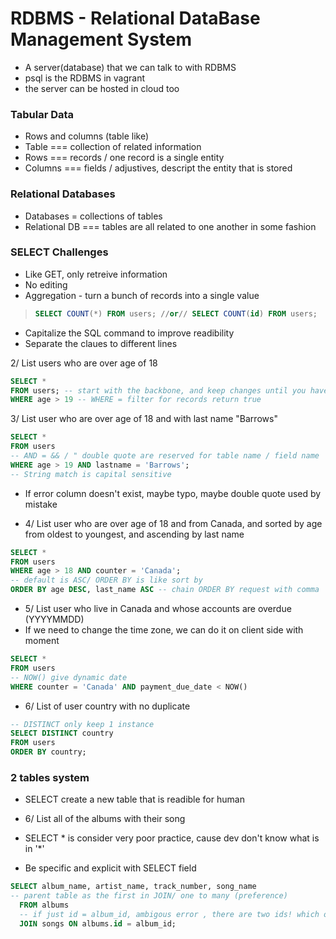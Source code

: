 # RDBMS - Relational DataBase Management System
* A server(database) that we can talk to with RDBMS
* psql is the RDBMS in vagrant
* the server can be hosted in cloud too

### Tabular Data
* Rows and columns (table like)
* Table === collection of related information
* Rows === records / one record is a single entity
* Columns === fields / adjustives, descript the entity that is stored

### Relational Databases
* Databases = collections of tables
* Relational DB === tables are all related to one another in some fashion

### SELECT Challenges
* Like GET, only retreive information
* No editing
* Aggregation - turn a bunch of records into a single value

> ```SQL
> SELECT COUNT(*) FROM users; //or// SELECT COUNT(id) FROM users;
> ```

* Capitalize the SQL command to improve readibility
* Separate the claues to different lines

2/ List users who are over age of 18
```SQL
SELECT *
FROM users; -- start with the backbone, and keep changes until you have it
WHERE age > 19 -- WHERE = filter for records return true
```

3/ List user who are over age of 18 and with last name "Barrows"
```SQL
SELECT *
FROM users
-- AND = && / " double quote are reserved for table name / field name
WHERE age > 19 AND lastname = 'Barrows';
-- String match is capital sensitive
```
* If error column doesn't exist, maybe typo, maybe double quote used by mistake

* 4/ List user who are over age of 18 and from Canada, and sorted by age from oldest to youngest, and ascending by last name
```SQL
SELECT *
FROM users
WHERE age > 18 AND counter = 'Canada';
-- default is ASC/ ORDER BY is like sort by
ORDER BY age DESC, last_name ASC -- chain ORDER BY request with comma ','
```

* 5/ List user who live in Canada and whose accounts are overdue (YYYYMMDD)
* If we need to change the time zone, we can do it on client side with moment
```SQL
SELECT *
FROM users
-- NOW() give dynamic date
WHERE counter = 'Canada' AND payment_due_date < NOW()
```

* 6/ List of user country with no duplicate

```SQL
-- DISTINCT only keep 1 instance
SELECT DISTINCT country
FROM users
ORDER BY country;
```

### 2 tables system
* SELECT create a new table that is readible for human

* 6/ List all of the albums with their song
* SELECT * is consider very poor practice, cause dev don't know what is in '*'
* Be specific and explicit with SELECT field

```SQL
SELECT album_name, artist_name, track_number, song_name
-- parent table as the first in JOIN/ one to many (preference)
  FROM albums
  -- if just id = album_id, ambigous error , there are two ids! which one?
  JOIN songs ON albums.id = album_id;
```

